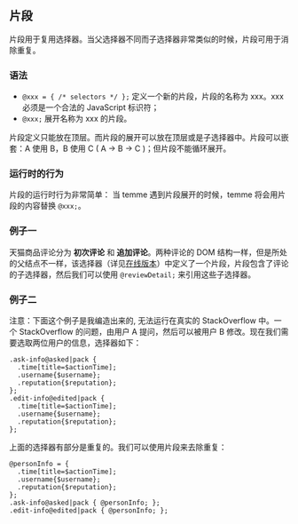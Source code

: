 ## 片段

片段用于复用选择器。当父选择器不同而子选择器非常类似的时候，片段可用于消除重复。

### 语法

- `@xxx = { /* selectors */ };` 定义一个新的片段，片段的名称为 xxx。xxx 必须是一个合法的 JavaScript 标识符；
- `@xxx;` 展开名称为 xxx 的片段。

片段定义只能放在顶层。而片段的展开可以放在顶层或是子选择器中。片段可以嵌套：A 使用 B，B 使用 C ( A -> B -> C )；但片段不能循环展开。

### 运行时的行为

片段的运行时行为非常简单： 当 temme 遇到片段展开的时候，temme 将会用片段的内容替换 `@xxx;`。

### 例子一

天猫商品评论分为 **初次评论** 和 **追加评论**。两种评论的 DOM 结构一样，但是所处的父结点不一样，该选择器（详见[在线版本](https://temme.js.org/?example=tmall-reviews-Chinese)）中定义了一个片段，片段包含了评论的子选择器，然后我们可以使用 `@reviewDetail;` 来引用这些子选择器。

### 例子二

注意：下面这个例子是我编造出来的, 无法运行在真实的 StackOverflow 中。一个 StackOverflow 的问题，由用户 A 提问，然后可以被用户 B 修改。现在我们需要选取两位用户的信息，选择器如下：

```
.ask-info@asked|pack {
  .time[title=$actionTime];
  .username{$username};
  .reputation{$reputation};
};
.edit-info@edited|pack {
  .time[title=$actionTime];
  .username{$username};
  .reputation{$reputation};
};
```

上面的选择器有部分是重复的。我们可以使用片段来去除重复：

```
@personInfo = {
  .time[title=$actionTime];
  .username{$username};
  .reputation{$reputation};
};
.ask-info@asked|pack { @personInfo; };
.edit-info@edited|pack { @personInfo; };
```

